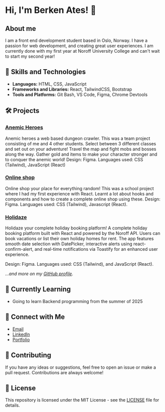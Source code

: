 # Hi, I'm Berken Ates! 👋

## About me

I am a front end development student based in Oslo, Norway. I have a passion for web development, and creating great user experiences. I am currently done with my first year at Noroff University College and can't wait to start my second year! 

## 🚀 Skills and Technologies

- **Languages:** 
  HTML, CSS, JavaScript
- **Frameworks and Libraries:**
  React, TailwindCSS, Bootstrap
- **Tools and Platforms:**
   Git Bash, VS Code, Figma, Chrome Devtools

## 🛠️ Projects

### [Anemic Heroes](https://github.com/AnemicGames/AnemicHeroes)
Anemic heroes a web based dungeon crawler.
This was a team project consisting of me and 4 other students.
Select between 3 different classes and set out on your adventure!
Travel the map and fight mobs and bosses along the way.
Gather gold and items to make your character stronger and to conquer the anemic world!
Design: Figma.
Languages used: CSS (Tailwind), JavaScript (React)

### [Online shop](https://github.com/BerkenA/react-ca)
Online shop your place for everything random!
This was a school project where I had my first experience with React.
Learnt a lot about hooks and components and how to create a complete online shop using these.
Design: Figma.
Languages used: CSS (Tailwind), Javascript (React).

### [Holidaze](https://github.com/BerkenA/berken-holiday-exam)
Holidaze your complete holiday booking platform!
A complete holiday booking platform built with React and powered by the Noroff API. Users can book vacations or list their own holiday homes for rent. The app features smooth date selection with DatePicker, interactive alerts using react-confirm-alert, and real-time notifications via Toastify for an enhanced user experience.

Design: Figma.
Languages used: CSS (Tailwind), and JavaScript (React).

*...and more on my [GitHub profile](https://github.com/BerkenA?tab=repositories).*

## 🌱 Currently Learning

- Going to learn Backend programming from the summer of 2025


## 💬 Connect with Me

- [Email](berken_93@hotmail.com)
- [LinkedIn](https://no.linkedin.com/in/berken-ates-0a9281171)
- [Portfolio](https://berkens-portfolio.netlify.app/)

## 🤝 Contributing

If you have any ideas or suggestions, feel free to open an issue or make a pull request. Contributions are always welcome!

## 📄 License

This repository is licensed under the MIT License - see the [LICENSE](LICENSE) file for details.
